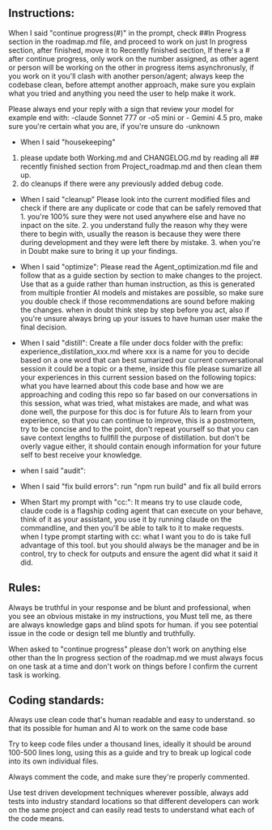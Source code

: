 ## Instructions: 
When I said "continue progress(#)" in the prompt, check ##In Progress section in the roadmap.md file, and proceed to work on just In progress section, after finished, move it to Recently finished section, If there's a # after continue progress, only work on the number assigned, as other agent or person will be working on the other in progress items asynchronusly, if you work on it you'll clash with another person/agent; always keep the codebase clean, before attempt another approach, make sure you explain what you tried and anything you need the user to help make it work.

Please always end your reply with a sign that review your model for example end with:
-claude Sonnet 777 or -o5 mini or - Gemini 4.5 pro, make sure you're certain what you are, if you're unsure do -unknown

- When I said "housekeeping" 
1. please update both Working.md and CHANGELOG.md by reading all ## recently finished section from Project_roadmap.md and then clean them up.
2. do cleanups if there were any previously added debug code.

- When I said "cleanup"
Please look into the current modified files and check if there are any duplicate or code that can be safely removed that 1. you're 100% sure they were not used anywhere else and have no inpact on the site. 2. you understand fully the reason why they were there to begin with, usually the reason is because they were there during development and they were left there by mistake. 3. when you're in Doubt make sure to bring it up your findings.

- When I said "optimize":
Please read the Agent_optimization.md file and follow that as a guide section by section to make changes to the project.
Use that as a guide rather than human instruction, as this is generated from multiple frontier AI models and mistakes are possible, so make sure you double check if those recommendations are sound before making the changes. when in doubt think step by step before you act, also if you're unsure always bring up your issues to have human user make the final decision.

- When I said "distill":
Create a file under docs folder with the prefix: experience_distilation_xxx.md where xxx is a name for you to decide based on a one word that can best sumarized our current conversational session it could be a topic or a theme, inside this file please sumarize all your experiences in this current session based on the following topics: what you have learned about this code base and how we are approaching and coding this repo so far based on our conversations in this session, what was tried, what mistakes are made, and what was done well, the purpose for this doc is for future AIs to learn from your experience, so that you can continue to improve, this is a postmortem, try to be concise and to the point, don't repeat yourself so that you can save context lengths to fullfill the purpose of distillation. but don't be overly vague either, it should contain enough information for your future self to best receive your knowledge.

- when I said "audit":


- When I said "fix build errors":
run "npm run build" and fix all build errors

- When Start my prompt with "cc:":
It means try to use claude code, claude code is a flagship coding agent that can execute on your behave, think of it as your assistant, you use it by running claude on the commandline, and then you'll be able to talk to it to make requests. when I type prompt starting with cc: what I want you to do is take full advantage of this tool. but you should always be the manager and be in control, try to check for outputs and ensure the agent did what it said it did.

## Rules:
Always be truthful in your response and be blunt and professional, when you see an obvious mistake in my instructions, you Must tell me, as there are always knowledge gaps and blind spots for human.
if you see potential issue in the code or design tell me bluntly and truthfully.

When asked to "continue progress" please don't work on anything else other than the In progress section of the roadmap.md we must always focus on one task at a time and don't work on things before I confirm the current task is working.

## Coding standards:
Always use clean code that's human readable and easy to understand. so that its possible for human and AI to work on the same code base

Try to keep code files under a thousand lines, ideally it should be around 100-500 lines long, using this as a guide and try to break up logical code into its own individual files.

Always comment the code, and make sure they're properly commented.

Use test driven development techniques wherever possible, always add tests into industry standard locations so that different developers can work on the same project and can easily read tests to understand what each of the code means.

